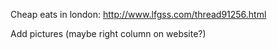 Cheap eats in london: http://www.lfgss.com/thread91256.html

Add pictures (maybe right column on website?)
